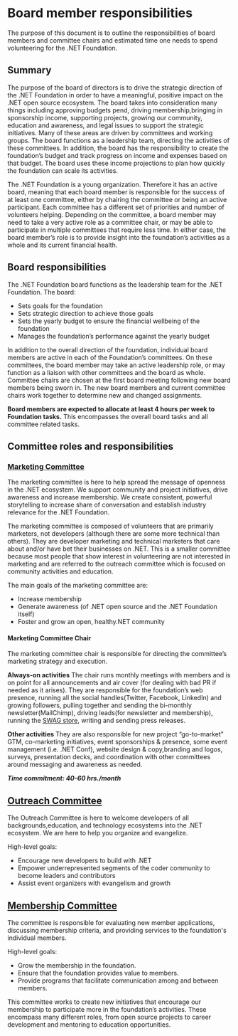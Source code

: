 # Board member responsibilities

The purpose of this document is to outline the responsibilities of board members and committee chairs and estimated time one needs to spend volunteering for the .NET Foundation.

## Summary

The purpose of the board of directors is to drive the strategic direction of the .NET Foundation in order to have a meaningful, positive impact on the .NET open source ecosystem. The board takes into consideration many things including approving budgets pend, driving membership,bringing in sponsorship income, supporting projects, growing our community, education and awareness, and legal issues to support the strategic initiatives. Many of these areas are driven by committees and working groups. The board functions as a leadership team, directing the activities of these committees. In addition, the board has the responsibility to create the foundation’s budget and track progress on income and expenses based on that budget. The board uses these income projections to plan how quickly the foundation can scale its activities.

The .NET Foundation is a young organization. Therefore it has an active board, meaning that each board member is responsible for the success of at least one committee, either by chairing the committee or being an active participant. Each committee has a different set of priorities and number of volunteers helping. Depending on the committee, a board member may need to take a very active role as a committee chair, or may be able to participate in multiple committees that require less time. In either case, the board member’s role is to provide insight into the foundation’s activities as a whole and its current financial health.

## Board responsibilities

The .NET Foundation board functions as the leadership team for the .NET Foundation. The board:

- Sets goals for the foundation
- Sets strategic direction to achieve those goals
- Sets the yearly budget to ensure the financial wellbeing of the foundation
- Manages the foundation’s performance against the yearly budget

In addition to the overall direction of the foundation, individual board members are active in each of the Foundation’s committees. On these committees, the board member may take an active leadership role, or may function as a liaison with other committees and the board as whole. Committee chairs are chosen at the first board meeting following new board members being sworn in. The new board members and current committee chairs work together to determine new and changed assignments.

**Board members are expected to allocate at least 4 hours per week to Foundation tasks.** This encompasses the overall board tasks and all committee related tasks.

## Committee roles and responsibilities

### [Marketing Committee](https://github.com/dotnet-foundation/wg-marketing)

The marketing committee is here to help spread the message of openness in the .NET ecosystem. We support community and project initiatives, drive awareness and increase membership. We create consistent, powerful storytelling to increase share of conversation and establish industry relevance for the .NET Foundation.

The marketing committee is composed of volunteers that are primarily marketers, not developers (although there are some more technical than others). They are developer marketing and technical marketers that care about and/or have bet their businesses on .NET. This is a smaller committee because most people that show interest in volunteering are not interested in marketing and are referred to the outreach committee which is focused on community activities and education.

The main goals of the marketing committee are:

- Increase membership
- Generate awareness (of .NET open source and the .NET Foundation itself)
- Foster and grow an open, healthy.NET community

#### Marketing Committee Chair

The marketing committee chair is responsible for directing the committee’s marketing strategy and execution.

**Always-on activities** The chair runs monthly meetings with members and is on point for all announcements and air cover (for dealing with bad PR if needed as it arises). They are responsible for the foundation’s web presence, running all the social handles(Twitter, Facebook, LinkedIn) and growing followers, pulling together and sending the bi-monthly newsletter(MailChimp), driving leads(for newsletter and membership), running the [SWAG store](https://store.dotnetfoundation.org), writing and sending press releases.

**Other activities** They are also responsible for new project “go-to-market” GTM, co-marketing initiatives, event sponsorships & presence, some event management (i.e. .NET Conf), website design & copy,branding and logos, surveys, presentation decks, and coordination with other committees around messaging and awareness as needed.

***Time commitment: 40-60 hrs./month***

## [Outreach Committee](https://github.com/dotnet-foundation/wg-outreach)

The Outreach Committee is here to welcome developers of all backgrounds,education, and technology ecosystems into the .NET ecosystem. We are here to help you organize and evangelize.

High-level goals:

- Encourage new developers to build with .NET
- Empower underrepresented segments of the coder community to become leaders and contributors
- Assist event organizers with evangelism and growth

## [Membership Committee](https://github.com/dotnet-foundation/wg-membership)

The committee is responsible for evaluating new member applications, discussing membership criteria, and providing services to the foundation's individual members.

High-level goals:

- Grow the membership in the foundation.
- Ensure that the foundation provides value to members.
- Provide programs that facilitate communication among and between members.

This committee works to create new initiatives that encourage our membership to participate more in the foundation’s activities. These encompass many different roles, from open source projects to career development and mentoring to education opportunities.
